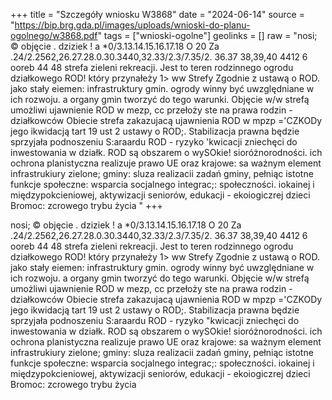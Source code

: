 +++
title = "Szczegóły wniosku W3868"
date = "2024-06-14"
source = "https://bip.brg.gda.pl/images/uploads/wnioski-do-planu-ogolnego/w3868.pdf"
tags = ["wnioski-ogolne"]
geolinks = []
raw = "nosi; © objęcie . dziziek ! a *0/3.13.14.15.16.17.18 O 20 Za .24/2.2562,26.27.28.0.30.3440,32.33/2.3/7.35/2. 36.37 38,39,40 4412 6 ooreb 44 48 strefa zieleni rekreacji. Jest to teren rodzinnego ogrodu działkowego ROD! który przynałeży 1> ww Strefy Zgodnie z ustawą o ROD. jako stały eiemen: infrastruktury gmin. ogrody winny być uwzględniane w ich rozwoju. a organy gmin tworzyć do tego warunki. Objęcie w/w strefą umożliwi ujawnienie ROD w mezp, cc przełoży ste na prawa rodzin - działkowców Obiecie strefa zakazujacą ujawnienia ROD w mpzp ='CZKODy jego ikwidacją tart 19 ust 2 ustawy o ROD;. Stabilizacja prawna będzie sprzyjała podnoszeniu S:araardu ROD - ryzyko 'kwicacji zniechęci do inwestowania w działk. ROD są obszarem o wySOkie! sioróżnorodności. ich ochrona planistyczna realizuje prawo UE oraz krajowe: sa ważnym element infrastrukiury zielone; gminy: sluza realizacii zadań gminy, pełniąc istotne funkcje społeczne: wsparcia socjalnego integrac;: społeczności. iokainej i międzypokcieniowej, aktywizacji seniorów, edukacji - ekoiogiczrej dzieci Bromoc: zcrowego trybu życia "
+++

nosi; © objęcie . dziziek ! a
*0/3.13.14.15.16.17.18 O 20 Za .24/2.2562,26.27.28.0.30.3440,32.33/2.3/7.35/2. 36.37 38,39,40 4412 6
ooreb 44 48 strefa zieleni rekreacji. Jest to teren rodzinnego ogrodu działkowego ROD! który przynałeży 1>
ww Strefy Zgodnie z ustawą o ROD. jako stały eiemen: infrastruktury gmin. ogrody winny być uwzględniane w
ich rozwoju. a organy gmin tworzyć do tego warunki. Objęcie w/w strefą umożliwi ujawnienie ROD w mezp, cc
przełoży ste na prawa rodzin - działkowców Obiecie strefa zakazujacą ujawnienia ROD w mpzp
='CZKODy jego ikwidacją tart 19 ust 2 ustawy o ROD;. Stabilizacja prawna będzie sprzyjała podnoszeniu
S:araardu ROD - ryzyko "kwicacji zniechęci do inwestowania w działk. ROD są obszarem o wySOkie!
sioróżnorodności. ich ochrona planistyczna realizuje prawo UE oraz krajowe: sa ważnym element infrastrukiury
zielone; gminy: sluza realizacii zadań gminy, pełniąc istotne funkcje społeczne: wsparcia socjalnego integrac;:
społeczności. iokainej i międzypokcieniowej, aktywizacji seniorów, edukacji - ekoiogiczrej dzieci Bromoc:
zcrowego trybu życia



